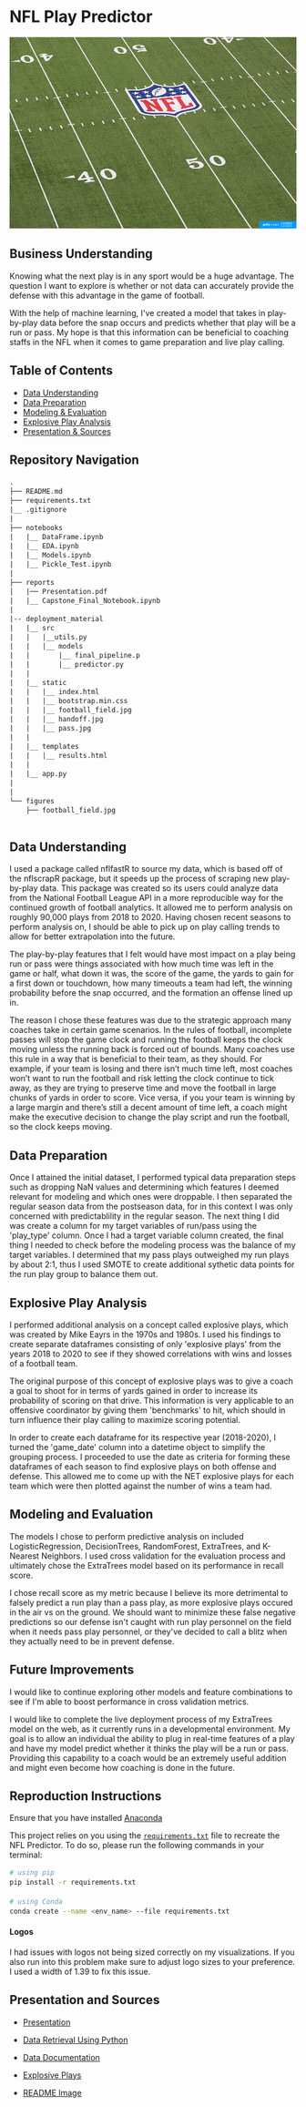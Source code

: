# NFL Play Predictor

![alt text](/figures/football_field.jpg)

## Business Understanding
Knowing what the next play is in any sport would be a huge advantage. The question I want to explore is whether or not data can accurately provide the defense with this advantage in the game of football.

With the help of machine learning, I've created a model that takes in play-by-play data before the snap occurs and predicts whether that play will be a run or pass. My hope is that this information can be beneficial to coaching staffs in the NFL when it comes to game preparation and live play calling.

## Table of Contents

<!--ts-->
 * [Data Understanding](https://github.com/JJHick95/NFL-Play-Predictor#Data-Understanding)
 * [Data Preparation](https://github.com/JJHick95/NFL-Play-Predictor#Data-Preparation)
 * [Modeling & Evaluation](https://github.com/JJHick95/NFL-Play-Predictor#Modeling-and-Evaluation)
 * [Explosive Play Analysis](https://github.com/JJHick95/NFL-Play-Predictor#Explosive-Play-Analysis)
 * [Presentation & Sources](https://github.com/JJHick95/NFL-Play-Predictor#Presentation-and-Sources)
<!--te-->

## Repository Navigation

```
.
├── README.md
├── requirements.txt
|__ .gitignore
|
├── notebooks
|   |__ DataFrame.ipynb
|   |__ EDA.ipynb
|   |__ Models.ipynb
|   |__ Pickle_Test.ipynb
|
├── reports
│   |── Presentation.pdf
|   |__ Capstone_Final_Notebook.ipynb
|
|-- deployment_material
|   |__ src
|   |   |__utils.py
|   |   |__ models
|   |       |__ final_pipeline.p
|   |       |__ predictor.py
|   |
|   |__ static
|   |   |__ index.html
|   |   |__ bootstrap.min.css
|   |   |__ football_field.jpg
|   |   |__ handoff.jpg
|   |   |__ pass.jpg
|   |
|   |__ templates
|   |   |__ results.html
|   |
|   |__ app.py
|
|
└── figures
    ├── football_field.jpg
    
```

## Data Understanding
I used a package called nflfastR to source my data, which is based off of the nflscrapR package, but it speeds up the process of scraping new play-by-play data. This package was created so its users could analyze data from the National Football League API in a more reproducible way for the continued growth of football analytics. It allowed me to perform analysis on roughly 90,000 plays from 2018 to 2020. Having chosen recent seasons to perform analysis on, I should be able to pick up on play calling trends to allow for better extrapolation into the future.

The play-by-play features that I felt would have most impact on a play being run or pass were things associated with how much time was left in the game or half, what down it was, the score of the game, the yards to gain for a first down or touchdown, how many timeouts a team had left, the winning probability before the snap occurred, and the formation an offense lined up in.

The reason I chose these features was due to the strategic approach many coaches take in certain game scenarios. In the rules of football, incomplete passes will stop the game clock and running the football keeps the clock moving unless the running back is forced out of bounds. Many coaches use this rule in a way that is beneficial to their team, as they should. For example, if your team is losing and there isn’t much time left, most coaches won’t want to run the football and risk letting the clock continue to tick away, as they are trying to preserve time and move the football in large chunks of yards in order to score. Vice versa, if you your team is winning by a large margin and there’s still a decent amount of time left, a coach might make the executive decision to change the play script and run the football, so the clock keeps moving.

## Data Preparation
Once I attained the initial dataset, I performed typical data preparation steps such as dropping NaN values and determining which features I deemed relevant for modeling and which ones were droppable. I then separated the regular season data from the postseason data, for in this context I was only concerned with predictablility in the regular season. The next thing I did was create a column for my target variables of run/pass using the 'play_type' column. Once I had a target variable column created, the final thing I needed to check before the modeling process was the balance of my target variables. I determined that my pass plays outweighed my run plays by about 2:1, thus I used SMOTE to create additional sythetic data points for the run play group to balance them out.

## Explosive Play Analysis
I performed additional analysis on a concept called explosive plays, which was created by Mike Eayrs in the 1970s and 1980s. I used his findings to create separate dataframes consisting of only 'explosive plays' from the years 2018 to 2020 to see if they showed correlations with wins and losses of a football team.

The original purpose of this concept of explosive plays was to give a coach a goal to shoot for in terms of yards gained in order to increase its probability of scoring on that drive. This information is very applicable to an offensive coordinator by giving them 'benchmarks' to hit, which should in turn influence their play calling to maximize scoring potential.

In order to create each dataframe for its respective year (2018-2020), I turned the 'game_date' column into a datetime object to simplify the grouping process. I proceeded to use the date as criteria for forming these dataframes of each season to find explosive plays on both offense and defense. This allowed me to come up with the NET explosive plays for each team which were then plotted against the number of wins a team had.

## Modeling and Evaluation
The models I chose to perform predictive analysis on included LogisticRegression, DecisionTrees, RandomForest, ExtraTrees, and K-Nearest Neighbors. I used cross validation for the evaluation process and ultimately chose the ExtraTrees model based on its performance in recall score.

I chose recall score as my metric because I believe its more detrimental to falsely predict a run play than a pass play, as more explosive plays occured in the air vs on the ground. We should want to minimize these false negative predictions so our defense isn't caught with run play personnel on the field when it needs pass play personnel, or they've decided to call a blitz when they actually need to be in prevent defense.

## Future Improvements
I would like to continue exploring other models and feature combinations to see if I'm able to boost performance in cross validation metrics.

I would like to complete the live deployment process of my ExtraTrees model on the web, as it currently runs in a developmental environment. My goal is to allow an individual the ability to plug in real-time features of a play and have my model predict whether it thinks the play will be a run or pass. Providing this capability to a coach would be an extremely useful addition and might even become how coaching is done in the future.

## Reproduction Instructions
Ensure that you have installed [Anaconda](https://docs.anaconda.com/anaconda/install/)

This project relies on you using the [`requirements.txt`](requirements.txt) file to recreate the NFL Predictor. To do so, please run the following commands in your terminal:
```bash
# using pip
pip install -r requirements.txt

# using Conda
conda create --name <env_name> --file requirements.txt
```
#### Logos
I had issues with logos not being sized correctly on my visualizations. If you also run into this problem make sure to adjust logo sizes to your preference. I used a width of 1.39 to fix this issue.

## Presentation and Sources
 * [Presentation](/reports/Presentation.pdf)
 
 * [Data Retrieval Using Python](https://gist.github.com/Deryck97/dff8d33e9f841568201a2a0d5519ac5e)
 * [Data Documentation](https://www.rdocumentation.org/packages/nflscrapR/versions/1.8.1/topics/scrape_json_play_by_play)
 * [Explosive Plays](https://thepowersweep.com/blog/how-explosive-plays-affect-the-packers-aaron-rodgers)
 
 * [README Image](https://www.google.com/url?sa=i&url=https%3A%2F%2Ftimclayton.photoshelter.com%2Fimage%2FI0000._zO6_SzdaA&psig=AOvVaw03X-RmgL2oQkZI6t_zc1-I&ust=1606322270096000&source=images&cd=vfe&ved=0CAIQjRxqFwoTCJDrs_jOm-0CFQAAAAAdAAAAABAO)
 
